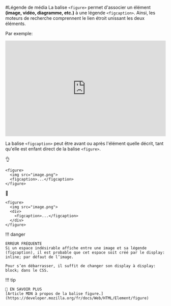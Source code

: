 #Légende de média
La balise `<figure>` permet d'associer un élément **(image, vidéo, diagramme, etc.)** à une légende `<figcaption>`. Ainsi, les moteurs de recherche comprennent le lien étroit unissant les deux éléments.

Par exemple:
<iframe height="300" style="width: 100%;" scrolling="no" title="Figcaption" src="https://codepen.io/tim-momo/embed/LYXWEQj?default-tab=html%2Cresult" frameborder="no" loading="lazy" allowtransparency="true" allowfullscreen="true">
  See the Pen <a href="https://codepen.io/tim-momo/pen/LYXWEQj">
  Figcaption</a> by TIM Montmorency (<a href="https://codepen.io/tim-momo">@tim-momo</a>)
  on <a href="https://codepen.io">CodePen</a>.
</iframe>

La balise `<figcaption>` peut être avant ou après l'élément quelle décrit, tant qu'elle est enfant direct de la balise `<figure>`.

👌

```
<figure>
  <img src="image.png">
  <figcaption>...</figcaption>
</figure>
```
🚫

```
<figure>
  <img src="image.png">
  <div>
    <figcaption>...</figcaption>
  </div>
</figure>
```

!!! danger

    ERREUR FRÉQUENTE
    Si un espace indésirable affiche entre une image et sa légende (figcaption), il est probable que cet espace soit créé par le display: inline; par défaut de l’image.

    Pour s’en débarrasser, il suffit de changer son display à display: block; dans le CSS.

!!! tip

    📖 EN SAVOIR PLUS
    [Article MDN à propos de la balise figure.](https://developer.mozilla.org/fr/docs/Web/HTML/Element/figure)
